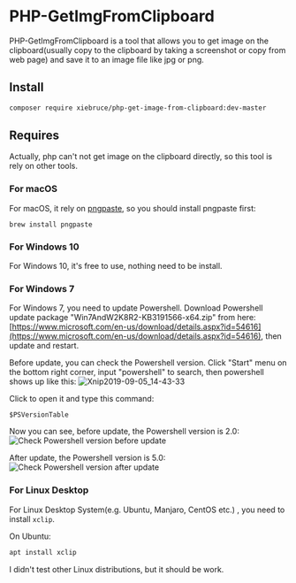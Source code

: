 PHP-GetImgFromClipboard
===
PHP-GetImgFromClipboard is a tool that allows you to get image on the clipboard(usually copy to the clipboard by taking a screenshot or copy from web page) and save it to an image file like jpg or png.

## Install
```bash
composer require xiebruce/php-get-image-from-clipboard:dev-master
```

## Requires
Actually, php can't not get image on the clipboard directly, so this tool is rely on other tools.

### For macOS
For macOS, it rely on [pngpaste](https://github.com/jcsalterego/pngpaste), so you should install pngpaste first:
```
brew install pngpaste
```

### For Windows 10
For Windows 10, it's free to use, nothing need to be install.

### For Windows 7
For Windows 7, you need to update Powershell. Download Powershell update package "Win7AndW2K8R2-KB3191566-x64.zip" from here: [https://www.microsoft.com/en-us/download/details.aspx?id=54616](https://www.microsoft.com/en-us/download/details.aspx?id=54616), then update and restart.

Before update, you can check the Powershell version. Click "Start" menu on the bottom right corner, input "powershell" to search, then powershell shows up like this:
![Xnip2019-09-05_14-43-33](https://img.xiebruce.top/2019/09/05/f2dcd86c96d8459604797dd1396ceed2.jpg)

Click to open it and type this command:
```
$PSVersionTable
```

Now you can see, before update, the Powershell version is 2.0:
![Check Powershell version before update](https://img.xiebruce.top/2019/08/28/6d388e41f563be24a156c8cf6164fab7.jpg)

After update, the Powershell version is 5.0:
![Check Powershell version after update](https://img.xiebruce.top/2019/08/28/967284bf7f26ac192e859ffa73fec016.jpg) 


### For Linux Desktop
For Linux Desktop System(e.g. Ubuntu, Manjaro, CentOS etc.) , you need to install `xclip`.

On Ubuntu:

```bash
apt install xclip
```

I didn't test other Linux distributions, but it should be work.


